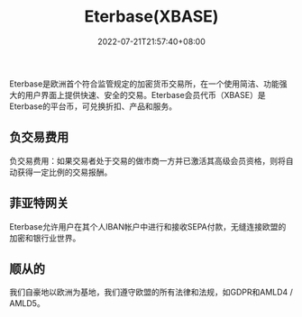 ﻿---
weight: 
title: "Eterbase(XBASE)"
description: "Eterbase是欧洲首个符合监管规定的加密货币交易所，在一个使用简洁、功能强大的用户界面上提供快速、安全的交易"
date: 2022-07-21T21:57:40+08:00
lastmod: 2022-07-21T16:45:40+08:00
draft: false
authors: ["MineW"]
featuredImage: "eterbasexbase.webp"
link: "https://www.eterbase.com/"
tags: ["数字代币","Eterbase(XBASE)"]
categories: ["navigation"]
navigation: ["数字代币"]
lightgallery: true
toc: true
pinned: false
recommend: false
recommend1: false
---
Eterbase是欧洲首个符合监管规定的加密货币交易所，在一个使用简洁、功能强大的用户界面上提供快速、安全的交易。Eterbase会员代币（XBASE）是Eterbase的平台币，可兑换折扣、产品和服务。

## 负交易费用

负交易费用：如果交易者处于交易的做市商一方并已激活其高级会员资格，则将自动获得一定比例的交易报酬。

## 菲亚特网关

Eterbase允许用户在其个人IBAN帐户中进行和接收SEPA付款，无缝连接欧盟的加密和银行业世界。

## 顺从的

我们自豪地以欧洲为基地，我们遵守欧盟的所有法律和法规，如GDPR和AMLD4 / AMLD5。